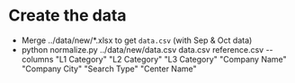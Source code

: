 Create the data
===============

- Merge ../data/new/*.xlsx to get `data.csv` (with Sep & Oct data)
- python normalize.py ../data/new/data.csv data.csv reference.csv --columns "L1 Category" "L2 Category" "L3 Category" "Company Name" "Company City" "Search Type" "Center Name"
